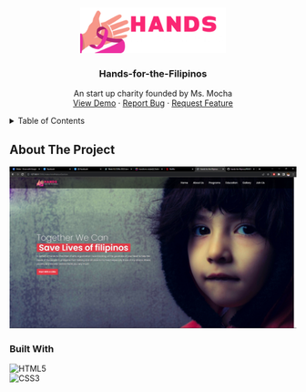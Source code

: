 <div align="center">
  <a href="https://github.com/othneildrew/Best-README-Template">
    <img src="images/logo.png" alt="Logo" height="80">
  </a>

  <h3 align="center">Hands-for-the-Filipinos</h3>

  <p align="center">
    An start up charity founded by Ms. Mocha
    <br />
    <a href="https://github.com/othneildrew/Best-README-Template">View Demo</a>
    ·
    <a href="https://github.com/lugh-tuatha/hands-for-filipinos/issues">Report Bug</a>
    ·
    <a href="https://github.com/lugh-tuatha/hands-for-filipinos/issues">Request Feature</a>
  </p>
</div>

<!-- TABLE OF CONTENTS -->
<details>
  <summary>Table of Contents</summary>
  <ol>
    <li>
      <a href="#about-the-project">About The Project</a>
      <ul>
        <li><a href="#built-with">Built With</a></li>
      </ul>
    </li>
    
</details>

## About The Project

<img src="images/4git/sample.png">

### Built With
![HTML5](https://img.shields.io/badge/html5-%23E34F26.svg?style=for-the-badge&logo=html5&logoColor=white)<br>
![CSS3](https://img.shields.io/badge/css3-%231572B6.svg?style=for-the-badge&logo=css3&logoColor=white)
